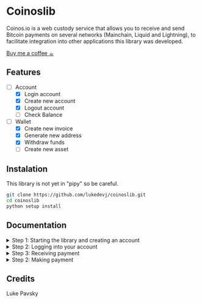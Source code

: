 # Coinoslib
Coinos.io is a web custody service that allows you to receive and send Bitcoin payments on several networks (Mainchain, Liquid and Lightning), to facilitate integration into other applications this library was developed.

[Buy me a coffee ☕︎](https://coinos.io/lukedevj)

## Features

- [ ] Account
  - [x] Login account
  - [x] Create new account
  - [x] Logout account
  - [ ] Check Balance
- [ ] Wallet
  - [x] Create new invoice
  - [x] Generate new address
  - [x] Withdraw funds
  - [ ] Create new asset  

## Instalation
<p> This library is not yet in "pipy" so be careful. </p>

```bash
git clone https://github.com/lukedevj/coinoslib.git
cd coinoslib
python setup install
```

## Documentation

<details>
<summary>Step 1: Starting the library and creating an account</summary>

```python
>>> from coinoslib import coinos
>>> from coinoslib import bitcoin
>>> from coinoslib import liquid
>>> from coinoslib import lightning
>>>
>>> username = 'admin'
>>> password = 'admin'
>>>
>>> create = coinos.create(username=username, password=password)
{'id': 14308, 'account_id': 20206, 'fiat': False, 'unit': ...}
```
</details>

<details>
<summary>Step 2: Logging into your account</summary>

```python
>>> login = coinos.login(username=username, password=password)
{'user': {'id': 14308, 'account': {'contract': None, 'id': ...}...}...}
```
</details>


<details>
<summary>Step 3: Receiving payment</summary>

```python
>>> bitcoin_address = bitcoin.address()
{'address': 'bc1q3q5cewpkvdam72xkzeav7q2nyun6vs39ll72zm'}
>>>
>>> liquid_address = liquid.address()
{'address': 'GrCPNDuttDLWt6dFycMPszMeTVXRjdrbox', 'confidentialAddress': 'VJLDLJLuxKMM42UzRkZEYE67ygngd6nQKShuULyUa3zKy4W1QKUsLdZJBekAkFrAPQCsigcfCn27pij9'}
>>>
>>> lightning_invoice = lightning.invoice(value=1, description="Hello, word!")
lnbc10n1psdey60pp55t0xp5ewqsptmtfd2agcsau82p2k74tjeq5rag06zn9phpuwrcnsdq5fpjkcmr09ss8wmmjvssscqzpgsp5u93sd4lw59sy96phtnyyekker44ww467v3zf00vs8mn4e4z7csrq9qyyssqte5j3pck3xl7xdjw03392rt2uy4pszcs7pxplryullg8h73l7zx4g2sg6uhslfl4qqzws84xay2jku3mlh0jj9rc7m5nhjexth4mw8spx0y279
```
</details>

<details>
<summary>Step 2: Making payment</summary>

```python
>>> liquid_withdraw = liquid.withdraw(
  address='VJLDLJLuxKMM42UzRkZEYE67ygngd6nQKShuULyUa3zKy4W3EJfUv7dnyGQwdrkQHESt4e3FjzCqc3zK', 
  value=10000, 
  feerate=1,
  asset=login['user']['account']['asset']
)
{"id":5234,"path":null,"createdAt":"2021-06-30T16:03:53.625Z","updatedAt":"2021-06-30T16:03:53.625Z",...}
>>>
>>> bitcoin_withdraw = bitcoin.withdraw(
  address='bc1q7f7vw85hyxc78zpulgu0hhe2gt6qtf86ne5l5x', 
  value=10000, 
  feerate=1,
  asset=login['user']['account']['asset']  
)
{"id":5627,"path":null,"createdAt":"2021-06-30T17:05:13.10Z","updatedAt":"2021-06-30T17:05:13.10Z",...}
>>>
>>> lightning_withdraw = lightning.withdraw(
invoice='lnbc10n1psdex05pp5fmjekp9j6qzwltsxmwv9u9qhp4ff080g9q56w4cdf7z9vdvm2y0qdqqxq9p5hsqrzjqtqkejjy2c44jrwj08y5ygqtmn8af7vscwnflttzpsgw7tuz9r407le3wgayerjssyqqqqd3qqqq89gqjqsp5qypqxpq9qcrsszg2pvxq6rs0zqg3yyc5z5tpwxqergd3c8g7rusq9qypqsq4k4yxye4mxztzx2aqy5d7ay8mkgqxma9rxgzyxyfnna33wfnze4r3vwvwppeqdd20h5k3ahar5z6qpcfk8adv7dlt6j2jmsj6vnpefsqjk8nvd'
)
{"id":5627,"path":null,"createdAt":"2021-06-30T17:05:13.10Z","updatedAt":"2021-06-30T17:05:13.10Z",...}
```
</details>

## Credits
<footer> Luke Pavsky </footer>
